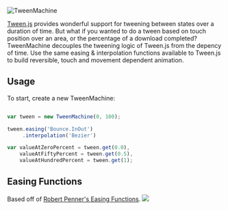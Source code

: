 ![TweenMachine](http://i.imgur.com/183j75n.png)

[Tween.js](https://github.com/sole/tween.js/) provides wonderful support for tweening between states over a duration of time. But what if you wanted to do
a tween based on touch position over an area, or the percentage of a download completed? TweenMachine decouples the tweening logic of Tween.js from the depency of time. Use the same easing & interpolation functions available to Tween.js to build reversible, touch and movement dependent animation. 

## Usage

To start, create a new TweenMachine:

```javascript

var tween = new TweenMachine(0, 100);

tween.easing('Bounce.InOut')
     .interpolation('Bezier')

var valueAtZeroPercent = tween.get(0.0),
    valueAtFiftyPercent = tween.get(0.5),
    valueAtHundredPercent = tween.get(1);

```

## Easing Functions
Based off of [Robert Penner's Easing Functions](http://www.robertpenner.com/easing/).
![](http://i.imgur.com/e8Ocshv.png)
